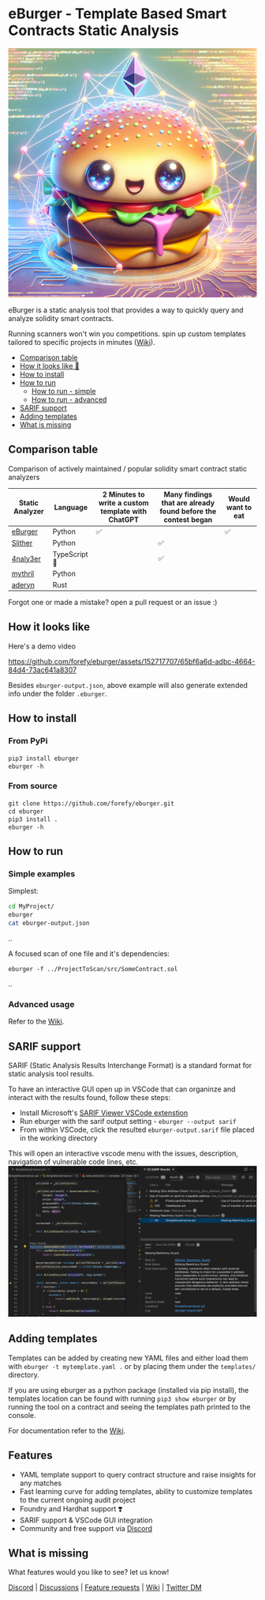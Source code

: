 # eBurger - Template Based Smart Contracts Static Analysis

<img src="static/eburger.png?raw=true" alt="eBurger" width="600"/>

eBurger is a static analysis tool that provides a way to quickly query and analyze solidity smart contracts.

Running scanners won't win you competitions. spin up custom templates tailored to specific projects in minutes ([Wiki](https://github.com/forefy/eburger/wiki)).

- [Comparison table](#comparison-table)
- [How it looks like 👀](#how-it-looks-like)
- [How to install](#how-to-install)
- [How to run](#how-to-run)
    - [How to run - simple](#simple-examples)
    - [How to run - advanced](#advanced-usage)
- [SARIF support](#sarif-support)
- [Adding templates](#adding-templates)
- [What is missing](#what-is-missing)


## Comparison table
Comparison of actively maintained / popular solidity smart contract static analyzers

| Static Analyzer                                        | Language        | 2 Minutes to write a custom template with ChatGPT    | Many findings that are already found before the contest began | Would want to eat |
|--------------------------------------------------------|-----------------|-------------------------------------------------------|---------------------------------------------------------------|-------------------|
| [eBurger](https://github.com/forefy/eburger)           | Python          | ✅                                                    |                                                               | ✅                |
| [Slither](https://github.com/crytic/slither)           | Python          |                                                       | ✅                                                            |                   |
| [4naly3er](https://github.com/Picodes/4naly3er)        | TypeScript 🤮   |                                                       | ✅                                                            |                   |
| [mythril](https://github.com/Consensys/mythril)        | Python          |                                                       |                                                               |                   |
| [aderyn](https://github.com/Cyfrin/aderyn)             | Rust            |                                                       |                                                               |                   |


Forgot one or made a mistake? open a pull request or an issue :)

## How it looks like

Here's a demo video

https://github.com/forefy/eburger/assets/152717707/65bf6a6d-adbc-4664-84d4-73ac641a8307

Besides `eburger-output.json`, above example will also generate extended info under the folder `.eburger`.


## How to install

### From PyPi
```
pip3 install eburger
eburger -h
```

### From source
```
git clone https://github.com/forefy/eburger.git
cd eburger
pip3 install .
eburger -h
```

## How to run

### Simple examples
Simplest:
```bash
cd MyProject/
eburger
cat eburger-output.json
```
..

A focused scan of one file and it's dependencies:
```
eburger -f ../ProjectToScan/src/SomeContract.sol
```
..


### Advanced usage
Refer to the [Wiki](https://github.com/forefy/eburger/wiki/Advanced-usage).


## SARIF support
SARIF (Static Analysis Results Interchange Format) is a standard format for static analysis tool results.

To have an interactive GUI open up in VSCode that can organinze and interact with the results found, follow these steps:
- Install Microsoft's [SARIF Viewer VSCode extenstion](marketplace.visualstudio.com/items?itemname=ms-sarifvscode.sarif-viewer)
- Run eburger with the sarif output setting - `eburger --output sarif`
- From within VSCode, click the resulted `eburger-output.sarif` file placed in the working directory

This will open an interactive vscode menu with the issues, description, navigation of vulnerable code lines, etc.
![eburger SARIF view](static/SARIF.png?raw=true "eburger SARIF view")

## Adding templates
Templates can be added by creating new YAML files and either load them with `eburger -t mytemplate.yaml .` or by placing them under the `templates/` directory.

If you are using eburger as a python package (installed via pip install), the templates location can be found with running `pip3 show eburger` or by running the tool on a contract and seeing the templates path printed to the console.

For documentation refer to the [Wiki](https://github.com/forefy/eburger/wiki/Templates).


## Features
- YAML template support to query contract structure and raise insights for any matches
- Fast learning curve for adding templates, ability to customize templates to the current ongoing audit project
- Foundry and Hardhat support ❣️
- SARIF support & VSCode GUI integration
- Community and free support via [Discord](https://discord.gg/WaVMpBtxdB)


## What is missing
What features would you like to see? let us know!

[Discord](https://discord.gg/WaVMpBtxdB) | [Discussions](https://github.com/forefy/eburger/discussions) | [Feature requests](https://github.com/forefy/eburger/issues/new?assignees=forefy&labels=&projects=&template=feature_request.md&title=) | [Wiki](https://github.com/forefy/eburger/wiki) | [Twitter DM](https://twitter.com/messages/compose?recipient_id=1469398978185809922)